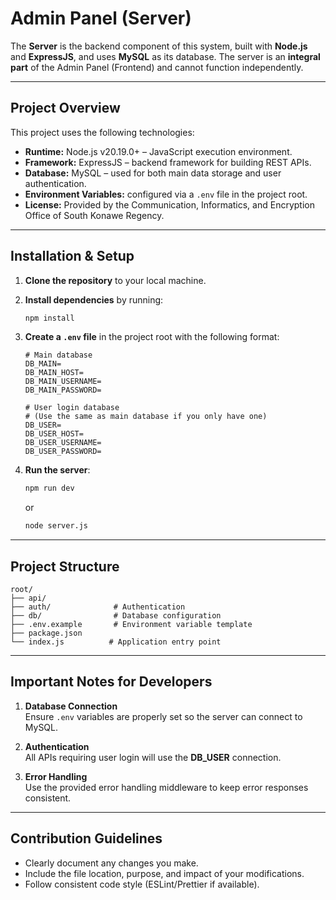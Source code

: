 # Admin Panel (Server)

The **Server** is the backend component of this system, built with **Node.js** and **ExpressJS**, and uses **MySQL** as its database. The server is an **integral part** of the Admin Panel (Frontend) and cannot function independently.

---

## Project Overview

This project uses the following technologies:

- **Runtime:** Node.js v20.19.0+ – JavaScript execution environment.
- **Framework:** ExpressJS – backend framework for building REST APIs.
- **Database:** MySQL – used for both main data storage and user authentication.
- **Environment Variables:** configured via a `.env` file in the project root.
- **License:** Provided by the Communication, Informatics, and Encryption Office of South Konawe Regency.

---

## Installation & Setup

1. **Clone the repository** to your local machine.

2. **Install dependencies** by running:

   ```bash
   npm install
   ```

3. **Create a `.env` file** in the project root with the following format:

   ```env
   # Main database
   DB_MAIN=
   DB_MAIN_HOST=
   DB_MAIN_USERNAME=
   DB_MAIN_PASSWORD=

   # User login database
   # (Use the same as main database if you only have one)
   DB_USER=
   DB_USER_HOST=
   DB_USER_USERNAME=
   DB_USER_PASSWORD=
   ```

4. **Run the server**:
   ```bash
   npm run dev
   ```
   or
   ```bash
   node server.js
   ```

---

## Project Structure

```
root/
├── api/
├── auth/              # Authentication
├── db/                # Database configuration
├── .env.example       # Environment variable template
├── package.json
└── index.js          # Application entry point
```

---

## Important Notes for Developers

1. **Database Connection**  
   Ensure `.env` variables are properly set so the server can connect to MySQL.

2. **Authentication**  
   All APIs requiring user login will use the **DB_USER** connection.

3. **Error Handling**  
   Use the provided error handling middleware to keep error responses consistent.

---

## Contribution Guidelines

- Clearly document any changes you make.
- Include the file location, purpose, and impact of your modifications.
- Follow consistent code style (ESLint/Prettier if available).
